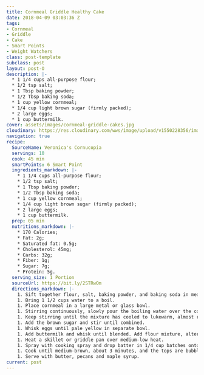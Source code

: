 ```yaml
---
title: Cornmeal Griddle Healthy Cake
date: 2018-04-09 03:03:36 Z
tags:
- Cornmeal
- Griddle
- Cake
- Smart Points
- Weight Watchers
class: post-template
subclass: post
layout: post-O
description: |-
  * 1 1/4 cups all-purpose flour;
  * 1/2 tsp salt;
  * 1 Tbsp baking powder;
  * 1/2 Tbsp baking soda;
  * 1 cup yellow cornmeal;
  * 1/4 cup light brown sugar (firmly packed);
  * 2 large eggs;
  * 1 cup buttermilk.
cover: assets/images/cornmeal-griddle-cakes.jpg
cloudinary: https://res.cloudinary.com/wws/image/upload/v1550228356/images/cornmeal-griddle-cakes.jpg
navigation: true
recipe:
  SourceName: Veronica's Cornucopia
  servings: 10
  cook: 45 min
  smartPoints: 6 Smart Point
  ingredients_markdown: |-
    * 1 1/4 cups all-purpose flour;
    * 1/2 tsp salt;
    * 1 Tbsp baking powder;
    * 1/2 Tbsp baking soda;
    * 1 cup yellow cornmeal;
    * 1/4 cup light brown sugar (firmly packed);
    * 2 large eggs;
    * 1 cup buttermilk.
  prep: 05 min
  nutritions_markdown: |-
    * 170 Calories;
    * Fat: 2g;
    * Saturated fat: 0.5g;
    * Cholesterol: 45mg;
    * Carbs: 32g;
    * Fiber: 1g;
    * Sugar: 7g;
    * Protein: 5g.
  serving_size: 1 Portion
  sourceUrl: https://bit.ly/2STRwOm
  directions_markdown: |-
    1. Sift together flour, salt, baking powder, and baking soda in medium bowl.
    1. Bring 1 1/2 cups water to a boil.
    1. Place cornmeal in a large metal or glass bowl.
    1. Stirring continuously, slowly pour the boiling water over the cornmeal.
    1. Keep stirring until the mixture has cooled to lukewarm, almost room temperature.
    1. Add the brown sugar and stir until combined.
    1. Whisk eggs until pale yellow in separate bowl.
    1. Add buttermilk and whisk until blended. Add flour mixture, alternating with buttermilk mixture, to the cornmeal in three parts, stirring after each addition until just combined.
    1. Heat a skillet or griddle pan over medium-low heat.
    1. Spray with cooking spray and drop batter in 1/4 cup batches onto skillet.
    1. Cook until medium-brown, about 3 minutes, and the tops are bubbly, then flip the griddle cakes over and cook the other side for about 2 minutes and serve immediately.
    1. Serve with butter, pecans and maple syrup.
current: post
---
```



